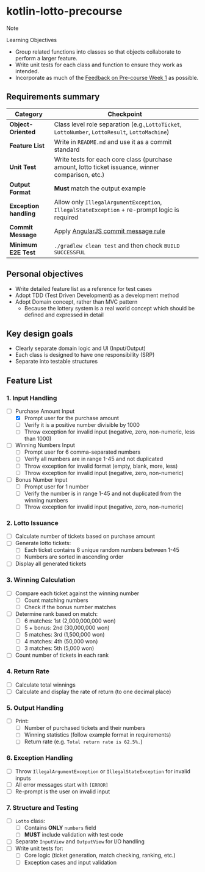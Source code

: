 # kotlin-lotto-precourse

> [!NOTE]
> 
> Learning Objectives
> - Group related functions into classes so that objects collaborate to perform a larger feature.
> - Write unit tests for each class and function to ensure they work as intended.
> - Incorporate as much of the [Feedback on Pre-course Week 1](https://docs.google.com/document/d/1MXczCggC5-mYRzbgcAIDVec4xaTMojIh3vHLGwhTMgQ/edit?usp=sharing) as possible.

## Requirements summary

| Category               | Checkpoint                                                                                        |
|------------------------|---------------------------------------------------------------------------------------------------|
| **Object-Oriented**    | Class level role separation (e.g.,`LottoTicket`, `LottoNumber`, `LottoResult`, `LottoMachine`)    |
| **Feature List**       | Write in `README.md` and use it as a commit standard                                              |
| **Unit Test**          | Write tests for each core class (purchase amount, lotto ticket issuance, winner comparison, etc.) |
| **Output Format**      | **Must** match the output example                                                                 |
| **Exception handling** | Allow only `IllegalArgumentException`, `IllegalStateException` + re-prompt logic is required      |
| **Commit Message**     | Apply [AngularJS commit message rule](https://gist.github.com/stephenparish/9941e89d80e2bc58a153) |
| **Minimum E2E Test**   | `./gradlew clean test` and then check `BUILD SUCCESSFUL`                                          |


## Personal objectives

- Write detailed feature list as a reference for test cases
- Adopt TDD (Test Driven Development) as a development method
- Adopt Domain concept, rather than MVC pattern
  - Because the lottery system is a real world concept which should be defined and expressed in detail


## Key design goals

- Clearly separate domain logic and UI (Input/Output)
- Each class is designed to have one responsibility (SRP)
- Separate into testable structures


## Feature List

### 1. Input Handling
- [ ] Purchase Amount Input
  - [x] Prompt user for the purchase amount
  - [ ] Verify it is a positive number divisible by 1000
  - [ ] Throw exception for invalid input (negative, zero, non-numeric, less than 1000)
- [ ] Winning Numbers Input
  - [ ] Prompt user for 6 comma-separated numbers
  - [ ] Verify all numbers are in range 1-45 and not duplicated
  - [ ] Throw exception for invalid format (empty, blank, more, less)
  - [ ] Throw exception for invalid input (negative, zero, non-numeric)
- [ ] Bonus Number Input
  - [ ] Prompt user for 1 number
  - [ ] Verify the number is in range 1-45 and not duplicated from the winning numbers
  - [ ] Throw exception for invalid input (negative, zero, non-numeric)

### 2. Lotto Issuance
- [ ] Calculate number of tickets based on purchase amount
- [ ] Generate lotto tickets:
  - [ ] Each ticket contains 6 unique random numbers between 1-45
  - [ ] Numbers are sorted in ascending order
- [ ] Display all generated tickets

### 3. Winning Calculation
- [ ] Compare each ticket against the winning number
  - [ ] Count matching numbers
  - [ ] Check if the bonus number matches
- [ ] Determine rank based on match:
  - [ ] 6 matches: 1st (2,000,000,000 won)
  - [ ] 5 + bonus: 2nd (30,000,000 won)
  - [ ] 5 matches: 3rd (1,500,000 won) 
  - [ ] 4 matches: 4th (50,000 won)
  - [ ] 3 matches: 5th (5,000 won)
- [ ] Count number of tickets in each rank

### 4. Return Rate
- [ ] Calculate total winnings
- [ ] Calculate and display the rate of return (to one decimal place)

### 5. Output Handling
- [ ] Print: 
  - [ ] Number of purchased tickets and their numbers
  - [ ] Winning statistics (follow example format in requirements)
  - [ ] Return rate (e.g. `Total return rate is 62.5%.`)

### 6. Exception Handling
- [ ] Throw `IllegalArgumentException` or `IllegalStateException` for invalid inputs
- [ ] All error messages start with `[ERROR]`
- [ ] Re-prompt is the user on invalid input

### 7. Structure and Testing
- [ ] `Lotto` class: 
  - [ ] Contains **ONLY** `numbers` field
  - [ ] **MUST** include validation with test code
- [ ] Separate `InputView` and `OutputView` for I/O handling
- [ ] Write unit tests for:
  - [ ] Core logic (ticket generation, match checking, ranking, etc.)
  - [ ] Exception cases and input validation

